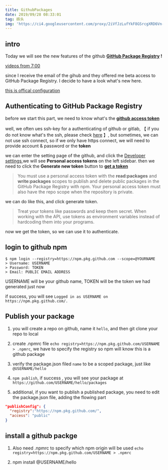 ```yaml
---
title: GithubPackages
date: 2019/09/28 08:33:01
tag: 砖头
img: 'https://ci4.googleusercontent.com/proxy/2iVfJzLufYkF8GSrcgXRD6Vn-qfA_GQFyBpi4uO0qsGuod31oy0UYYuP5Ws0PUbW787xFQT-FEDywZ8BhSDhMcaMWedQCQUESgYDmaeN-Ak4la2Y8RFLIo2L9Dm1vAQVJnC-UXjeNQUUKs1V8FPWYkFMeSKB0RGiuHY=s0-d-e1-ft#https://gallery.mailchimp.com/9d7ced8c4bbd6c2f238673f0f/images/564593a4-e918-4d30-b030-2c27f578a90d.png'
---
```


<!-- more -->

## intro

Today we will see the new features of the github **[GitHub Package Registry](https://github.com/features/package-registry?utm_source=announcement&utm_medium=email&utm_campaign=ww-gpr-beta) !**

[videos from 7:00](https://www.youtube.com/watch?v=N_-Cu9_2YAA)

since I receive the email of the gihub and they offered me beta access to GitHub Package Registry. I decide to have a look what's new here.

[this is offical configuration](https://help.github.com/en/articles/configuring-npm-for-use-with-github-package-registry)

## Authenticating to GitHub Package Registry

before we start this part, we need to know what's the **[github access token](https://help.github.com/en/articles/creating-a-personal-access-token-for-the-command-line)**

well, we often ues ssh-key for a authenticating of github or gitlab, 【 if you do not know what's the ssh, please check [here](https://help.github.com/en/articles/connecting-to-github-with-ssh) 】, but sometimes, we can not use ssh connect, so if we only have https connect, we will need to provide account & password or the **token**

we can enter the setting page of the github, and click the [Developer settings](https://github.com/settings/tokens),we will see **Personal access tokens** on the left sidebar.
then we need to click the **Generate new token** button to **[get a token](https://help.github.com/en/articles/creating-a-personal-access-token-for-the-command-line)**

> You must use a personal access token with the **read:packages** and **write:packages** scopes to publish and delete public packages in the GitHub Package Registry with npm. Your personal access token must also have the repo scope when the repository is private.

we can do like this, and click generate token.

> Treat your tokens like passwords and keep them secret. When working with the API, use tokens as environment variables instead of hardcoding them into your programs.

now we get the token, so we can use it to authenticate.

## login to github npm

```
$ npm login --registry=https://npm.pkg.github.com --scope=@YOURNAME
> Username: USERNAME
> Password: TOKEN
> Email: PUBLIC EMAIL ADDRESS
```

USERNAME will be your github name, TOKEN will be the token we had generated just now

if success, you will see `Logged in as USERNAME on https://npm.pkg.github.com/.`

## Publish your package

1. you will create a repo on github, name it `hello`, and then git clone your repo to local

2. create .npmrc file `echo registry=https://npm.pkg.github.com/USERNAME > .npmrc`, we have to specify the registry so npm will know this is a github package

3. verify the package.json filed `name` to be a scoped package, just like `@USERNAME/hello`

4. `npm publish`, if success , you will see your package at `https://github.com/USERNAME/hello/packages`

5. additional, if you want to publish a published package, you need to edit the package.json file, adding the flowing part

```json
"publishConfig": {
  "registry":"https://npm.pkg.github.com/",
  "access": "public"
}
```

## install a github packge

1. Also need .npmrc to specify which npm origin will be used `echo registry=https://npm.pkg.github.com/USERNAME > .npmrc`

2. npm install @USERNAME/hello
